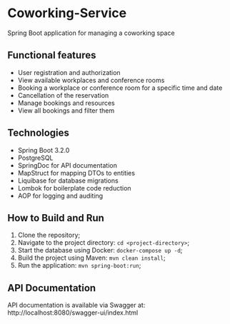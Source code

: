 # Coworking-Service

Spring Boot application for managing a coworking space

## Functional features

- User registration and authorization
- View available workplaces and conference rooms
- Booking a workplace or conference room for a specific time and date
- Cancellation of the reservation
- Manage bookings and resources
- View all bookings and filter them

## Technologies

- Spring Boot 3.2.0 
- PostgreSQL 
- SpringDoc for API documentation 
- MapStruct for mapping DTOs to entities 
- Liquibase for database migrations 
- Lombok for boilerplate code reduction 
- AOP for logging and auditing

## How to Build and Run

1. Clone the repository;
2. Navigate to the project directory: `cd <project-directory>`;
3. Start the database using Docker: `docker-compose up -d`;
4. Build the project using Maven: `mvn clean install`;
5. Run the application: `mvn spring-boot:run`;

## API Documentation
API documentation is available via Swagger at:
http://localhost:8080/swagger-ui/index.html
